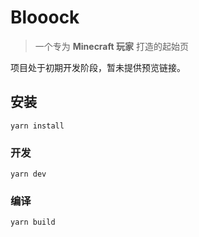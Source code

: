 # Blooock

> 一个专为 **Minecraft 玩家** 打造的起始页

项目处于初期开发阶段，暂未提供预览链接。

## 安装

```
yarn install
```

### 开发

```
yarn dev
```

### 编译

```
yarn build
```